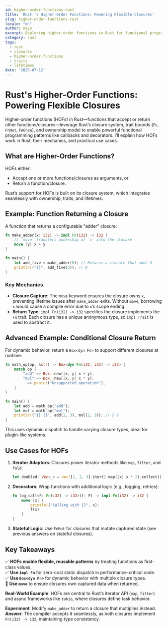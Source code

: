```yaml
---
id: higher-order-functions-rust
title: 'Rust''s Higher-Order Functions: Powering Flexible Closures'
slug: higher-order-functions-rust
locale: "en"
author: mayo
excerpt: Exploring higher-order functions in Rust for functional programming patterns
category: rust
tags:
  - rust
  - closures
  - higher-order-functions
  - traits
  - lifetimes
date: '2025-07-12'
---
```


# Rust's Higher-Order Functions: Powering Flexible Closures

Higher-order functions (HOFs) in Rust—functions that accept or return other functions/closures—leverage Rust’s closure system, trait bounds (`Fn`, `FnMut`, `FnOnce`), and ownership model to enable powerful functional programming patterns like callbacks and decorators. I’ll explain how HOFs work in Rust, their mechanics, and practical use cases.

## What are Higher-Order Functions?

HOFs either:
- Accept one or more functions/closures as arguments, or
- Return a function/closure.

Rust’s support for HOFs is built on its closure system, which integrates seamlessly with ownership, traits, and lifetimes.

## Example: Function Returning a Closure

A function that returns a configurable "adder" closure:

```rust
fn make_adder(x: i32) -> impl Fn(i32) -> i32 {
    // `move` transfers ownership of `x` into the closure
    move |y| x + y
}

fn main() {
    let add_five = make_adder(5); // Returns a closure that adds 5
    println!("{}", add_five(3)); // 8
}
```

### Key Mechanics
- **Closure Capture**: The `move` keyword ensures the closure owns `x`, preventing lifetime issues after `make_adder` exits. Without `move`, borrowing `x` would cause a compile error due to `x`’s scope ending.
- **Return Type**: `impl Fn(i32) -> i32` specifies the closure implements the `Fn` trait. Each closure has a unique anonymous type, so `impl Trait` is used to abstract it.

## Advanced Example: Conditional Closure Return

For dynamic behavior, return a `Box<dyn Fn>` to support different closures at runtime:

```rust
fn math_op(op: &str) -> Box<dyn Fn(i32, i32) -> i32> {
    match op {
        "add" => Box::new(|x, y| x + y),
        "mul" => Box::new(|x, y| x * y),
        _ => panic!("Unsupported operation"),
    }
}

fn main() {
    let add = math_op("add");
    let mul = math_op("mul");
    println!("{} {}", add(2, 3), mul(2, 3)); // 5 6
}
```

This uses dynamic dispatch to handle varying closure types, ideal for plugin-like systems.

## Use Cases for HOFs

1. **Iterator Adaptors**:
   Closures power iterator methods like `map`, `filter`, and `fold`:
   ```rust
   let doubled: Vec<_> = vec![1, 2, 3].iter().map(|x| x * 2).collect(); // [2, 4, 6]
   ```

2. **Decorators**:
   Wrap functions with additional logic (e.g., logging, retries):
   ```rust
   fn log_call<F: Fn(i32) -> i32>(f: F) -> impl Fn(i32) -> i32 {
       move |x| {
           println!("Calling with {}", x);
           f(x)
       }
   }
   ```

3. **Stateful Logic**:
   Use `FnMut` for closures that mutate captured state (see previous answers on stateful closures).

## Key Takeaways

✅ **HOFs enable flexible, reusable patterns** by treating functions as first-class values.  
✅ **Use `impl Fn`** for zero-cost static dispatch in performance-critical code.  
✅ **Use `Box<dyn Fn>`** for dynamic behavior with multiple closure types.  
🚀 **Use `move`** to ensure closures own captured data when returned.

**Real-World Example**: HOFs are central to Rust’s iterator API (`map`, `filter`) and async frameworks like `tokio`, where closures define task behavior.

**Experiment**: Modify `make_adder` to return a closure that multiplies instead.  
**Answer**: The compiler accepts it seamlessly, as both closures implement `Fn(i32) -> i32`, maintaining type consistency.
